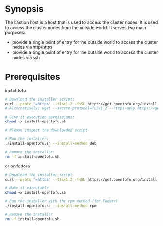 # Synopsis

The bastion host is a host that is used to access the cluster nodes. It is used to access the cluster nodes from the outside world. It serves two main purposes:

- provide a single point of entry for the outside world to access the cluster nodes via http/https
- provide a single point of entry for the outside world to access the cluster nodes via ssh





# Prerequisites

install tofu

```bash
# Download the installer script:
curl --proto '=https' --tlsv1.2 -fsSL https://get.opentofu.org/install-opentofu.sh -o install-opentofu.sh
# Alternatively: wget --secure-protocol=TLSv1_2 --https-only https://get.opentofu.org/install-opentofu.sh -O install-opentofu.sh

# Give it execution permissions:
chmod +x install-opentofu.sh

# Please inspect the downloaded script

# Run the installer:
./install-opentofu.sh --install-method deb

# Remove the installer:
rm -f install-opentofu.sh
```

or on fedora

```bash
# Download the installer script
curl --proto '=https' --tlsv1.2 -fsSL https://get.opentofu.org/install-opentofu.sh -o install-opentofu.sh

# Make it executable
chmod +x install-opentofu.sh

# Run the installer with the rpm method (for Fedora)
./install-opentofu.sh --install-method rpm

# Remove the installer
rm -f install-opentofu.sh
```


